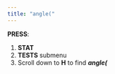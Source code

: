 ```yaml
---
title: "angle("
---
```


**PRESS**:
1. **STAT**
2. **TESTS** submenu
3. Scroll down to **H** to find ***angle(***
